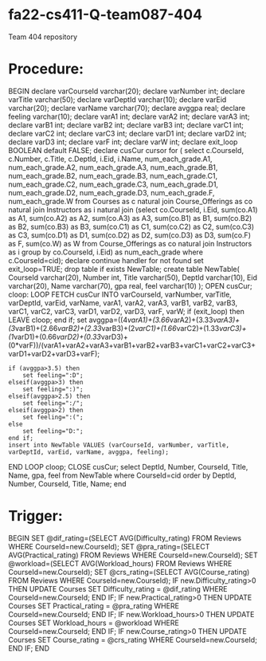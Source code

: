 # fa22-cs411-Q-team087-404
Team 404 repository

# Procedure: 

BEGIN
declare varCourseId varchar(20);
declare varNumber int;
declare varTitle varchar(50);
declare varDeptId varchar(10);
declare varEid varchar(20);
declare varName varchar(70);
declare avggpa real;
declare feeling varchar(10);
declare varA1 int;
declare varA2 int;
declare varA3 int;
declare varB1 int;
declare varB2 int;
declare varB3 int;
declare varC1 int;
declare varC2 int;
declare varC3 int;
declare varD1 int;
declare varD2 int;
declare varD3 int;
declare varF int;
declare varW int;
declare exit_loop BOOLEAN default FALSE;
declare cusCur cursor for (
select c.CourseId, c.Number, c.Title, c.DeptId, i.Eid, i.Name, num_each_grade.A1, num_each_grade.A2, num_each_grade.A3, num_each_grade.B1, num_each_grade.B2, num_each_grade.B3, num_each_grade.C1, num_each_grade.C2, num_each_grade.C3, num_each_grade.D1, num_each_grade.D2, num_each_grade.D3, num_each_grade.F, num_each_grade.W from Courses as c natural join Course_Offerings as co natural join Instructors as i natural join (select co.CourseId, i.Eid, sum(co.A1) as A1, sum(co.A2) as A2, sum(co.A3) as A3, sum(co.B1) as B1, sum(co.B2) as B2, sum(co.B3) as B3, sum(co.C1) as C1, sum(co.C2) as C2, sum(co.C3) as C3, sum(co.D1) as D1, sum(co.D2) as D2, sum(co.D3) as D3, sum(co.F) as F, sum(co.W) as W from Course_Offerings as co natural join Instructors as i group by co.CourseId, i.Eid) as num_each_grade where c.CourseId=cid);
declare continue handler for not found set exit_loop=TRUE;
drop table if exists NewTable;
create table NewTable(
    CourseId varchar(20),
    Number int,
    Title varchar(50),
    DeptId varchar(10),
    Eid varchar(20),
    Name varchar(70),
    gpa real,
    feel varchar(10)
);
OPEN cusCur;
cloop: LOOP
    FETCH cusCur INTO varCourseId, varNumber, varTitle, varDeptId, varEid, varName, varA1, varA2, varA3, varB1, varB2, varB3, varC1, varC2, varC3, varD1, varD2, varD3, varF, varW;
    if (exit_loop) then
        LEAVE cloop;
    end if;
set avggpa=((4*varA1)+(3.66*varA2)+(3.33*varA3)+(3*varB1)+(2.66*varB2)+(2.33*varB3)+(2*varC1)+(1.66*varC2)+(1.33*varC3)+(1*varD1)+(0.66*varD2)+(0.33*varD3)+(0*varF))/(varA1+varA2+varA3+varB1+varB2+varB3+varC1+varC2+varC3+varD1+varD2+varD3+varF);

    if (avggpa>3.5) then
        set feeling=":D";
    elseif(avggpa>3) then
        set feeling=":)";
    elseif(avggpa>2.5) then
        set feeling=":/";
    elseif(avggpa>2) then
        set feeling=":(";
    else
        set feeling="D:";
    end if;
    insert into NewTable VALUES (varCourseId, varNumber, varTitle, varDeptId, varEid, varName, avggpa, feeling);
END LOOP cloop;
CLOSE cusCur;
select DeptId, Number, CourseId, Title, Name, gpa, feel from NewTable where CourseId=cid order by DeptId, Number, CourseId, Title, Name;
end

# Trigger:

BEGIN
SET @dif_rating=(SELECT AVG(Difficulty_rating) FROM Reviews WHERE CourseId=new.CourseId);
SET @pra_rating=(SELECT AVG(Practical_rating) FROM Reviews WHERE CourseId=new.CourseId);
SET @workload=(SELECT AVG(Workload_hours) FROM Reviews WHERE CourseId=new.CourseId);
SET @crs_rating=(SELECT AVG(Course_rating) FROM Reviews WHERE CourseId=new.CourseId);
IF new.Difficulty_rating>0 THEN
UPDATE Courses SET Difficulty_rating = @dif_rating WHERE CourseId=new.CourseId;
END IF;
IF new.Practical_rating>0 THEN
UPDATE Courses SET Practical_rating = @pra_rating WHERE CourseId=new.CourseId;
END IF;
IF new.Workload_hours>0 THEN
UPDATE Courses SET Workload_hours = @workload WHERE CourseId=new.CourseId;
END IF;
IF new.Course_rating>0 THEN
UPDATE Courses SET Course_rating = @crs_rating WHERE CourseId=new.CourseId;
END IF;
END

